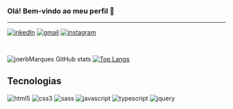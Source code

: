 ### Olá! Bem-vindo ao meu perfil 🖖

<hr>


[![inkedIn](https://img.shields.io/badge/LinkedIn-0077B5?style=for-the-badge&logo=linkedin&logoColor=white)](https://www.linkedin.com/in/joerb-marques-156358160/)
[![gmail](https://img.shields.io/badge/Gmail-D14836?style=for-the-badge&logo=gmail&logoColor=white)](joerbmarques@gmail.com)
[![instagram](https://img.shields.io/badge/Instagram-E4405F?style=for-the-badge&logo=instagram&logoColor=white)](https://www.instagram.com/joerbmarques/)

</br>

![joerbMarques GitHub stats](https://github-readme-stats.vercel.app/api?username=JoerbMarques&show_icons=true&theme=merko)
[![Top Langs](https://github-readme-stats.vercel.app/api/top-langs/?username=JoerbMarques&layout=compact&theme=merko)](https://github.com/JoerbMarques/github-readme-stats)

## Tecnologias

<div style="display: inline_block">
<img align="center" alt="html5" src="https://img.shields.io/badge/HTML5-E34F26?style=for-the-badge&logo=html5&logoColor=white" />
<img align="center" alt="css3" src="https://img.shields.io/badge/CSS3-1572B6?style=for-the-badge&logo=css3&logoColor=white" />
<img align="center" alt="sass" src="https://img.shields.io/badge/Sass-CC6699?style=for-the-badge&logo=sass&logoColor=white" />
<img align="center" alt="javascript" src="https://img.shields.io/badge/JavaScript-F7DF1E?style=for-the-badge&logo=javascript&logoColor=black" />
<img align="center" alt="typescript" src="https://img.shields.io/badge/TypeScript-007ACC?style=for-the-badge&logo=typescript&logoColor=white" />
<img align="center" alt="jquery" src="https://img.shields.io/badge/jQuery-0769AD?style=for-the-badge&logo=jquery&logoColor=white" />
</div>

